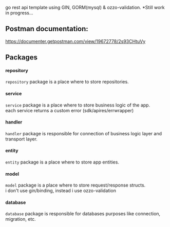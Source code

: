 go rest api template using GIN, GORM(mysql) & ozzo-validation.
\*Still work in progress...

## Postman documentation:

https://documenter.getpostman.com/view/19672778/2s93CHtuVy

## Packages

#### repository

`repository` package is a place where to store repositories.

#### service

`service` package is a place where to store business logic of the app. <br />
each service returns a custom error (sdk/apires/errwrapper)

#### handler

`handler` package is responsible for connection of business logic layer and transport layer.

#### entity

`entity` package is a place where to store app entities.

#### model

`model` package is a place where to store request/response structs.<br />
i don't use gin/binding, instead i use ozzo-validation

#### database

`database` package is responsible for databases purposes like connection, migration, etc.
